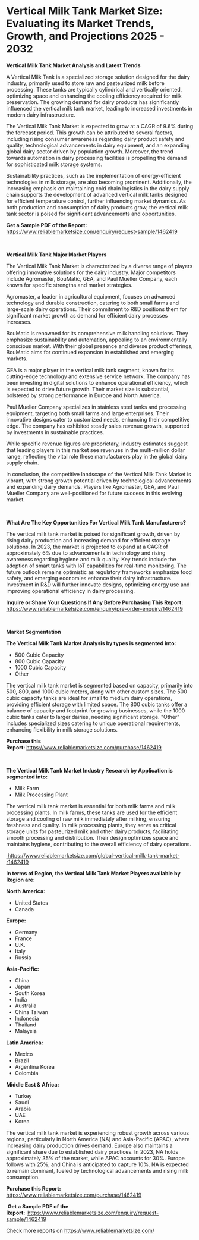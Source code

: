 <p><h1>Vertical Milk Tank Market Size: Evaluating its Market Trends, Growth, and Projections 2025 - 2032</h1></p><p><strong>Vertical Milk Tank Market Analysis and Latest Trends</strong></p>
<p><p>A Vertical Milk Tank is a specialized storage solution designed for the dairy industry, primarily used to store raw and pasteurized milk before processing. These tanks are typically cylindrical and vertically oriented, optimizing space and enhancing the cooling efficiency required for milk preservation. The growing demand for dairy products has significantly influenced the vertical milk tank market, leading to increased investments in modern dairy infrastructure.</p><p>The Vertical Milk Tank Market is expected to grow at a CAGR of 9.6% during the forecast period. This growth can be attributed to several factors, including rising consumer awareness regarding dairy product safety and quality, technological advancements in dairy equipment, and an expanding global dairy sector driven by population growth. Moreover, the trend towards automation in dairy processing facilities is propelling the demand for sophisticated milk storage systems.</p><p>Sustainability practices, such as the implementation of energy-efficient technologies in milk storage, are also becoming prominent. Additionally, the increasing emphasis on maintaining cold chain logistics in the dairy supply chain supports the development of advanced vertical milk tanks designed for efficient temperature control, further influencing market dynamics. As both production and consumption of dairy products grow, the vertical milk tank sector is poised for significant advancements and opportunities.</p></p>
<p><strong>Get a Sample PDF of the Report:&nbsp;</strong> <a href="https://www.reliablemarketsize.com/enquiry/request-sample/1462419?utm_campaign=2034&utm_medium=2&utm_source=Github&utm_content=ia&utm_term=09042025&utm_id=vertical-milk-tank">https://www.reliablemarketsize.com/enquiry/request-sample/1462419</a></p>
<p>&nbsp;</p>
<p><strong>Vertical Milk Tank Major Market Players</strong></p>
<p><p>The Vertical Milk Tank Market is characterized by a diverse range of players offering innovative solutions for the dairy industry. Major competitors include Agromaster, BouMatic, GEA, and Paul Mueller Company, each known for specific strengths and market strategies.</p><p>Agromaster, a leader in agricultural equipment, focuses on advanced technology and durable construction, catering to both small farms and large-scale dairy operations. Their commitment to R&D positions them for significant market growth as demand for efficient dairy processes increases.</p><p>BouMatic is renowned for its comprehensive milk handling solutions. They emphasize sustainability and automation, appealing to an environmentally conscious market. With their global presence and diverse product offerings, BouMatic aims for continued expansion in established and emerging markets.</p><p>GEA is a major player in the vertical milk tank segment, known for its cutting-edge technology and extensive service network. The company has been investing in digital solutions to enhance operational efficiency, which is expected to drive future growth. Their market size is substantial, bolstered by strong performance in Europe and North America.</p><p>Paul Mueller Company specializes in stainless steel tanks and processing equipment, targeting both small farms and large enterprises. Their innovative designs cater to customized needs, enhancing their competitive edge. The company has exhibited steady sales revenue growth, supported by investments in sustainable practices.</p><p>While specific revenue figures are proprietary, industry estimates suggest that leading players in this market see revenues in the multi-million dollar range, reflecting the vital role these manufacturers play in the global dairy supply chain.</p><p>In conclusion, the competitive landscape of the Vertical Milk Tank Market is vibrant, with strong growth potential driven by technological advancements and expanding dairy demands. Players like Agromaster, GEA, and Paul Mueller Company are well-positioned for future success in this evolving market.</p></p>
<p>&nbsp;</p>
<p><strong>What Are The Key Opportunities For Vertical Milk Tank Manufacturers?</strong></p>
<p><p>The vertical milk tank market is poised for significant growth, driven by rising dairy production and increasing demand for efficient storage solutions. In 2023, the market is projected to expand at a CAGR of approximately 6% due to advancements in technology and rising awareness regarding hygiene and milk quality. Key trends include the adoption of smart tanks with IoT capabilities for real-time monitoring. The future outlook remains optimistic as regulatory frameworks emphasize food safety, and emerging economies enhance their dairy infrastructure. Investment in R&D will further innovate designs, optimizing energy use and improving operational efficiency in dairy processing.</p></p>
<p><strong>Inquire or Share Your Questions If Any Before Purchasing This Report:</strong> <a href="https://www.reliablemarketsize.com/enquiry/pre-order-enquiry/1462419?utm_campaign=2034&utm_medium=2&utm_source=Github&utm_content=ia&utm_term=09042025&utm_id=vertical-milk-tank">https://www.reliablemarketsize.com/enquiry/pre-order-enquiry/1462419</a></p>
<p>&nbsp;</p>
<p><strong>Market Segmentation</strong></p>
<p><strong>The Vertical Milk Tank Market Analysis by types is segmented into:</strong></p>
<p><ul><li>500 Cubic Capacity</li><li>800 Cubic Capacity</li><li>1000 Cubic Capacity</li><li>Other</li></ul></p>
<p><p>The vertical milk tank market is segmented based on capacity, primarily into 500, 800, and 1000 cubic meters, along with other custom sizes. The 500 cubic capacity tanks are ideal for small to medium dairy operations, providing efficient storage with limited space. The 800 cubic tanks offer a balance of capacity and footprint for growing businesses, while the 1000 cubic tanks cater to larger dairies, needing significant storage. "Other" includes specialized sizes catering to unique operational requirements, enhancing flexibility in milk storage solutions.</p></p>
<p><strong>Purchase this Report:&nbsp;</strong><a href="https://www.reliablemarketsize.com/purchase/1462419?utm_campaign=2034&utm_medium=2&utm_source=Github&utm_content=ia&utm_term=09042025&utm_id=vertical-milk-tank">https://www.reliablemarketsize.com/purchase/1462419</a></p>
<p>&nbsp;</p>
<p><strong>The Vertical Milk Tank Market Industry Research by Application is segmented into:</strong></p>
<p><ul><li>Milk Farm</li><li>Milk Processing Plant</li></ul></p>
<p><p>The vertical milk tank market is essential for both milk farms and milk processing plants. In milk farms, these tanks are used for the efficient storage and cooling of raw milk immediately after milking, ensuring freshness and quality. In milk processing plants, they serve as critical storage units for pasteurized milk and other dairy products, facilitating smooth processing and distribution. Their design optimizes space and maintains hygiene, contributing to the overall efficiency of dairy operations.</p></p>
<p><a href="https://www.reliablemarketsize.com/global-vertical-milk-tank-market-r1462419?utm_campaign=2034&utm_medium=2&utm_source=Github&utm_content=ia&utm_term=09042025&utm_id=vertical-milk-tank">&nbsp;https://www.reliablemarketsize.com/global-vertical-milk-tank-market-r1462419</a></p>
<p><strong>In terms of Region, the Vertical Milk Tank Market Players available by Region are:</strong></p>
<p>
    <p> <strong> North America: </strong>
        <ul>
            <li>United States</li>
            <li>Canada</li>
        </ul>
        </p> 
    <p> <strong> Europe: </strong>
        <ul>
            <li>Germany</li>
            <li>France</li>
            <li>U.K.</li>
            <li>Italy</li>
            <li>Russia</li>
        </ul>
        </p> 
    <p> <strong> Asia-Pacific: </strong>
        <ul>
            <li>China</li>
            <li>Japan</li>
            <li>South Korea</li>
            <li>India</li>
            <li>Australia</li>
            <li>China Taiwan</li>
            <li>Indonesia</li>
            <li>Thailand</li>
            <li>Malaysia</li>
        </ul>
        </p> 
    <p> <strong> Latin America: </strong>
        <ul>
            <li>Mexico</li>
            <li>Brazil</li>
            <li>Argentina Korea</li>
            <li>Colombia</li>
        </ul>
        </p> 
    <p> <strong> Middle East & Africa: </strong>
        <ul>
            <li>Turkey</li>
            <li>Saudi</li>
            <li>Arabia</li>
            <li>UAE</li>
            <li>Korea</li>
        </ul>
    </p>
    </p>
<p><p>The vertical milk tank market is experiencing robust growth across various regions, particularly in North America (NA) and Asia-Pacific (APAC), where increasing dairy production drives demand. Europe also maintains a significant share due to established dairy practices. In 2023, NA holds approximately 35% of the market, while APAC accounts for 30%. Europe follows with 25%, and China is anticipated to capture 10%. NA is expected to remain dominant, fueled by technological advancements and rising milk consumption.</p></p>
<p><strong>Purchase this Report: </strong><a href="https://www.reliablemarketsize.com/purchase/1462419?utm_campaign=2034&utm_medium=2&utm_source=Github&utm_content=ia&utm_term=09042025&utm_id=vertical-milk-tank">https://www.reliablemarketsize.com/purchase/1462419</a></p>
<p>&nbsp;<strong>Get a Sample PDF of the Report:&nbsp;&nbsp;</strong><a href="https://www.reliablemarketsize.com/enquiry/request-sample/1462419?utm_campaign=2034&utm_medium=2&utm_source=Github&utm_content=ia&utm_term=09042025&utm_id=vertical-milk-tank">https://www.reliablemarketsize.com/enquiry/request-sample/1462419</a></p>
<p><strong></strong></p>
<p>Check more reports on <a href="https://www.reliablemarketsize.com/?utm_campaign=2034&utm_medium=2&utm_source=Github&utm_content=ia&utm_term=09042025&utm_id=vertical-milk-tank">https://www.reliablemarketsize.com/</a></p>
